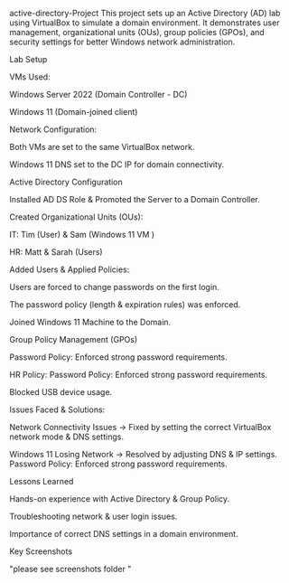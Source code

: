  active-directory-Project
This project sets up an Active Directory (AD) lab using VirtualBox to simulate a domain environment. It demonstrates user management, organizational units (OUs), group policies (GPOs), and security settings for better Windows network administration.

Lab Setup

VMs Used:

Windows Server 2022 (Domain Controller - DC)

Windows 11 (Domain-joined client)

Network Configuration:

Both VMs are set to the same VirtualBox network.

Windows 11 DNS set to the DC IP for domain connectivity.

Active Directory Configuration

Installed AD DS Role & Promoted the Server to a Domain Controller.

Created Organizational Units (OUs):

IT: Tim (User) & Sam (Windows 11 VM )

HR: Matt & Sarah (Users)

Added Users & Applied Policies:

Users are forced to change passwords on the first login.

The password policy (length & expiration rules) was enforced.

Joined Windows 11 Machine to the Domain.

Group Policy Management (GPOs)

Password Policy: Enforced strong password requirements.

HR Policy:
Password Policy: Enforced strong password requirements.

 Blocked USB device usage.

Issues Faced & Solutions:

Network Connectivity Issues → Fixed by setting the correct VirtualBox network mode & DNS settings.

Windows 11 Losing Network → Resolved by adjusting DNS & IP settings.
Password Policy: Enforced strong password requirements.

Lessons Learned

Hands-on experience with Active Directory & Group Policy.

Troubleshooting network & user login issues.

Importance of correct DNS settings in a domain environment.

Key Screenshots

"please see screenshots folder "

